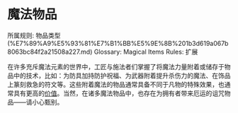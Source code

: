 # 魔法物品

所属规则: 物品类型 (%E7%89%A9%E5%93%81%E7%B1%BB%E5%9E%8B%201b3d619a067b8063bc84f2a21508a227.md)
Glossary: Magical Items
Rules: 扩展

在许多充斥魔法元素的世界中，工匠与施法者们掌握了将魔法力量附着或储存于物品中的技术，比如：为防具加持防护祝福、为武器附着提升杀伤力的魔法、在饰品上篆刻救急的符文等。这些附着魔法的物品通常具备不同于凡物的特殊效果，也通常具有更高的[价值](%E4%BB%B7%E5%80%BC%201b3d619a067b802da10cc6f1c13b92c1.md)。当然，在诸多魔法物品中，也存在为拥有者带来厄运的诅咒物品——请小心甄别。
